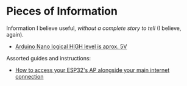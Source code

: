 # Pieces of Information

Information I believe useful, *without a complete story to tell* (I
believe, again).

-   [Arduino Nano logical HIGH level is aprox. 5V](./nano5v.md)

Assorted guides and instructions:

-   [How to access your ESP32's AP alongside your main internet
    connection](./how-to-access-esp32-ap-alongside-main-connection.md)
